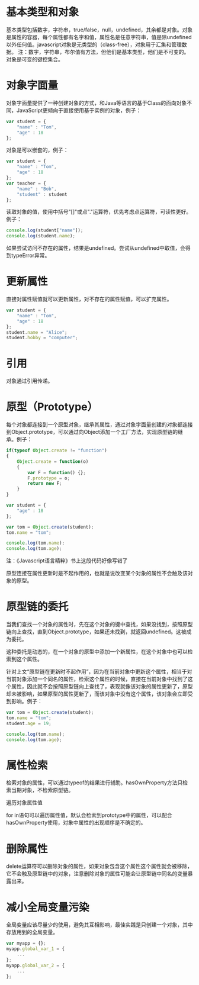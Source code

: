# 基本类型和对象

基本类型包括数字，字符串，true/false，null，undefined，其余都是对象。对象是属性的容器，每个属性都有名字和值，属性名是任意字符串，值是除undefined以外任何值。javascript对象是无类型的（class-free），对象用于汇集和管理数据。
注：数字，字符串，布尔值有方法，但他们是基本类型，他们是不可变的。对象是可变的键控集合。

# 对象字面量

对象字面量提供了一种创建对象的方式，和Java等语言的基于Class的面向对象不同，JavaScript更倾向于直接使用基于实例的对象，例子：
```javascript
var student = {
	"name" : "Tom",
	"age" : 18
};
```

对象是可以嵌套的，例子：
```javascript
var student = {
	"name" : "Tom",
	"age" : 18
};
var teacher = {
	"name" : "Bob",
	"student" : student
};
```

读取对象的值，使用中括号"[]"或点"."运算符，优先考虑点运算符，可读性更好。例子：
```javascript
console.log(student["name"]);
console.log(student.name);
```

如果尝试访问不存在的属性，结果是undefined。尝试从undefined中取值，会得到typeError异常。

# 更新属性

直接对属性赋值就可以更新属性，对不存在的属性赋值，可以扩充属性。

```javascript
var student = {
	"name" : "Tom",
	"age" : 18
};
student.name = "Alice";
student.hobby = "computer";
```

# 引用

对象通过引用传递。

# 原型（Prototype）

每个对象都连接到一个原型对象，继承其属性，通过对象字面量创建的对象都连接到Object.prototype，可以通过向Object添加一个工厂方法，实现原型链的继承。例子：

```javascript
if(typeof Object.create != "function")
{
	Object.create = function(o)
	{
		var F = function() {};
		F.prototype = o;
		return new F;
	}
}

var student = {
	"age" : 18
};

var tom = Object.create(student);
tom.name = "tom";

console.log(tom.name);
console.log(tom.age);
```

注：《Javascript语言精粹》书上这段代码好像写错了

原型连接在属性更新时是不起作用的，也就是说改变某个对象的属性不会触及该对象的原型。

# 原型链的委托

当我们查找一个对象的属性时，先在这个对象的键中查找，如果没找到，按照原型链向上查找，直到Object.prototype，如果还未找到，就返回undefined。这被成为委托。

这种委托是动态的，在一个对象的原型中添加一个新属性，在这个对象中也可以检索到这个属性。

针对上文“原型链在更新时不起作用”，因为在当前对象中更新这个属性，相当于对当前对象添加一个同名的属性，检索这个属性的时候，直接在当前对象中找到了这个属性，因此就不会按照原型链向上查找了，表现就像该对象的属性更新了，原型却未被影响，如果原型的属性更新了，而该对象中没有这个属性，该对象会立即受到影响。例子：

```javascript
var tom = Object.create(student);
tom.name = "tom";
student.age = 19;

console.log(tom.name);
console.log(tom.age);
```

# 属性检索

检索对象的属性，可以通过typeof的结果进行辅助。hasOwnProperty方法只检索当期对象，不检索原型链。

遍历对象属性值

for in语句可以遍历属性值，默认会检索到prototype中的属性，可以配合hasOwnProperty使用，对象中属性的出现顺序是不确定的。

# 删除属性

delete运算符可以删除对象的属性，如果对象包含这个属性这个属性就会被移除，它不会触及原型链中的对象，注意删除对象的属性可能会让原型链中同名的变量暴露出来。

# 减小全局变量污染

全局变量应该尽量少的使用，避免其互相影响，最佳实践是只创建一个对象，其中存放用到的全局变量。

```javascript
var myapp = {};
myapp.global_var_1 = {
    ...
};
myapp.global_var_2 = {
    ...
};
```
